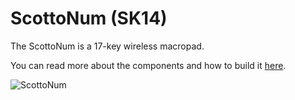 # ScottoNum (SK14)

The ScottoNum is a 17-key wireless macropad.

You can read more about the components and how to build it [here](https://scottokeebs.com/blogs/macropads/scottonum-handwired-macropad).

![ScottoNum](https://user-images.githubusercontent.com/8194147/209070479-9287f328-ee8f-4266-8072-b6397fb9a7cd.JPG)
